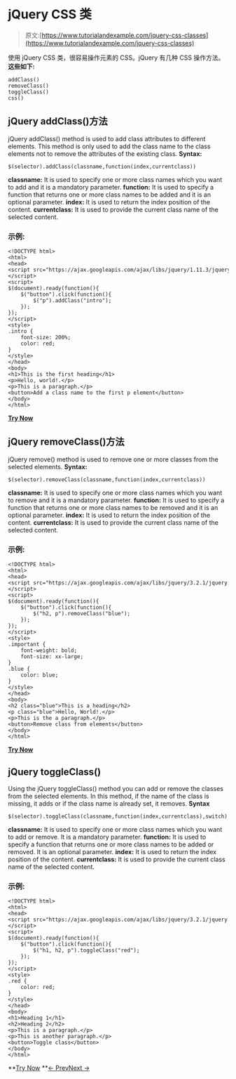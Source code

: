 # jQuery CSS 类

> 原文:[https://www.tutorialandexample.com/jquery-css-classes](https://www.tutorialandexample.com/jquery-css-classes)

使用 jQuery CSS 类，很容易操作元素的 CSS。jQuery 有几种 CSS 操作方法。**这些如下:**

```
addClass()
removeClass()
toggleClass()
css()
```

## jQuery addClass()方法

jQuery addClass() method is used to add class attributes to different elements. This method is only used to add the class name to the class elements not to remove the attributes of the existing class. **Syntax:**

```
$(selector).addClass(classname,function(index,currentclass))
```

**classname:** It is used to specify one or more class names which you want to add and it is a mandatory parameter. **function:** It is used to specify a function that returns one or more class names to be added and it is an optional parameter. **index:** It is used to return the index position of the content. **currentclass:** It is used to provide the current class name of the selected content.

### 示例:

```
<!DOCTYPE html>    
<html>    
<head>    
<script src="https://ajax.googleapis.com/ajax/libs/jquery/1.11.3/jquery.min.js"></script>    
<script>    
$(document).ready(function(){    
    $("button").click(function(){   
        $("p").addClass("intro");    
    });    
});    
</script>    
<style>    
.intro {    
    font-size: 200%;    
    color: red;    
}    
</style>    
</head>    
<body>      
<h1>This is the first heading</h1>     
<p>Hello, world!.</p>    
<p>This is a paragraph.</p>     
<button>Add a class name to the first p element</button>     
</body>    
</html>
```

**[Try Now](https://editor.tutorialandexample.com/web/test.jsp?filename=jquerycssclasses)**

## jQuery removeClass()方法

jQuery remove() method is used to remove one or more classes from the selected elements. **Syntax:**

```
$(selector).removeClass(classname,function(index,currentclass))
```

**classname:** It is used to specify one or more class names which you want to remove and it is a mandatory parameter. **function:** It is used to specify a function that returns one or more class names to be removed and it is an optional parameter. **index:** It is used to return the index position of the content. **currentclass:** It is used to provide the current class name of the selected content.

### 示例:

```
<!DOCTYPE html>  
<html>  
<head>  
<script src="https://ajax.googleapis.com/ajax/libs/jquery/3.2.1/jquery.min.js"></script>  
<script>  
$(document).ready(function(){  
    $("button").click(function(){  
        $("h2, p").removeClass("blue");  
    });  
});  
</script>  
<style>  
.important {  
    font-weight: bold;  
    font-size: xx-large;  
}    
.blue {  
    color: blue;  
}  
</style>  
</head>  
<body>   
<h2 class="blue">This is a heading</h2>  
<p class="blue">Hello, World!.</p>   
<p>This is the a paragraph.</p>  
<button>Remove class from elements</button>    
</body>  
</html>
```

**[Try Now](https://editor.tutorialandexample.com/web/test.jsp?filename=jquerycssclasses2)**

## jQuery toggleClass()

Using the jQuery toggleClass() method you can add or remove the classes from the selected elements. In this method, if the name of the class is missing, it adds or if the class name is already set, it removes. **Syntax**

```
$(selector).toggleClass(classname,function(index,currentclass),switch)
```

**classname:** It is used to specify one or more class names which you want to add or remove. It is a mandatory parameter. **function:** It is used to specify a function that returns one or more class names to be added or removed. It is an optional parameter. **index:** It is used to return the index position of the content. **currentclass:** It is used to provide the current class name of the selected content.

### 示例:

```
<!DOCTYPE html>  
<html>  
<head>  
<script src="https://ajax.googleapis.com/ajax/libs/jquery/3.2.1/jquery.min.js"></script>  
<script>  
$(document).ready(function(){  
    $("button").click(function(){  
        $("h1, h2, p").toggleClass("red");  
    });  
});  
</script>  
<style>  
.red {  
    color: red;  
}  
</style>  
</head>  
<body>    
<h1>Heading 1</h1>  
<h2>Heading 2</h2>    
<p>This is a paragraph.</p>  
<p>This is another paragraph.</p>  
<button>Toggle class</button>    
</body>  
</html>
```

**[Try Now](https://editor.tutorialandexample.com/web/test.jsp?filename=jquerycssclasses3) **[← Prev](https://www.tutorialandexample.com/jquery-remove)[Next →](https://www.tutorialandexample.com/jquery-css-method)